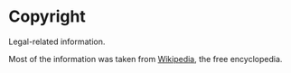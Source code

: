 # Copyright

Legal-related information.

Most of the information was taken from [Wikipedia](http://www.wikipedia.com), the free encyclopedia.

